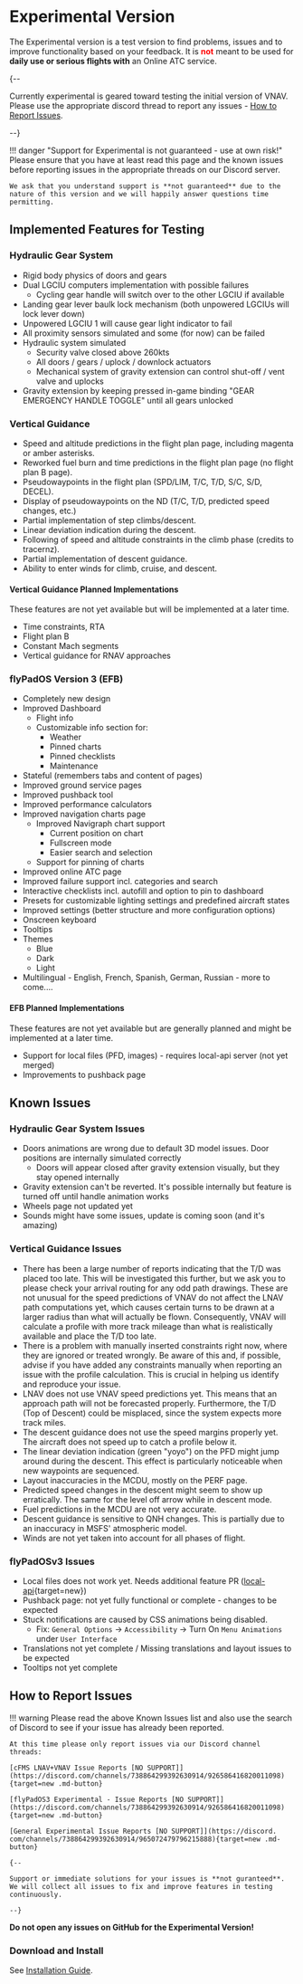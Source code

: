 # Experimental Version

The Experimental version is a test version to find problems, issues and to improve functionality based on your feedback. It is <span style=color:red>**not**</span> meant to be used for **daily use or serious flights with** an Online ATC service.

{--

Currently experimental is geared toward testing the initial version of VNAV. Please use the appropriate discord 
thread to report any issues - [How to Report Issues](#how-to-report-issues).

--}

!!! danger "Support for Experimental is not guaranteed - use at own risk!"
    Please ensure that you have at least read this page and the known issues before reporting issues in the appropriate threads on our Discord server.

    We ask that you understand support is **not guaranteed** due to the nature of this version and we will happily answer questions time permitting.

## Implemented Features for Testing

### Hydraulic Gear System

- Rigid body physics of doors and gears
- Dual LGCIU computers implementation with possible failures
    - Cycling gear handle will switch over to the other LGCIU if available
- Landing gear lever baulk lock mechanism (both unpowered LGCIUs will lock lever down)
- Unpowered LGCIU 1 will cause gear light indicator to fail
- All proximity sensors simulated and some (for now) can be failed
- Hydraulic system simulated
    - Security valve closed above 260kts
    - All doors / gears / uplock / downlock actuators
    - Mechanical system of gravity extension can control shut-off / vent valve and uplocks
- Gravity extension by keeping pressed in-game binding "GEAR EMERGENCY HANDLE TOGGLE" until all gears unlocked

### Vertical Guidance

- Speed and altitude predictions in the flight plan page, including magenta or amber asterisks.
- Reworked fuel burn and time predictions in the flight plan page (no flight plan B page).
- Pseudowaypoints in the flight plan (SPD/LIM, T/C, T/D, S/C, S/D, DECEL).
- Display of pseudowaypoints on the ND (T/C, T/D, predicted speed changes, etc.)
- Partial implementation of step climbs/descent.
- Linear deviation indication during the descent.
- Following of speed and altitude constraints in the climb phase (credits to tracernz).
- Partial implementation of descent guidance.
- Ability to enter winds for climb, cruise, and descent.

#### Vertical Guidance Planned Implementations

These features are not yet available but will be implemented at a later time.

- Time constraints, RTA
- Flight plan B
- Constant Mach segments
- Vertical guidance for RNAV approaches

### flyPadOS Version 3 (EFB)

- Completely new design
- Improved Dashboard
    - Flight info
    - Customizable info section for:
        - Weather
        - Pinned charts
        - Pinned checklists 
        - Maintenance 
- Stateful (remembers tabs and content of pages)
- Improved ground service pages
- Improved pushback tool
- Improved performance calculators
- Improved navigation charts page
    - Improved Navigraph chart support 
        - Current position on chart
        - Fullscreen mode
        - Easier search and selection
    - Support for pinning of charts
- Improved online ATC page
- Improved failure support incl. categories and search
- Interactive checklists incl. autofill and option to pin to dashboard
- Presets for customizable lighting settings and predefined aircraft states
- Improved settings (better structure and more configuration options)
- Onscreen keyboard
- Tooltips
- Themes
    - Blue
    - Dark
    - Light
- Multilingual - English, French, Spanish, German, Russian - more to come....

#### EFB Planned Implementations

These features are not yet available but are generally planned and might be implemented at a later time.

- Support for local files (PFD, images) - requires local-api server (not yet merged)
- Improvements to pushback page

## Known Issues

### Hydraulic Gear System Issues

- Doors animations are wrong due to default 3D model issues. Door positions are internally simulated correctly
    - Doors will appear closed after gravity extension visually, but they stay opened internally
- Gravity extension can't be reverted. It's possible internally but feature is turned off until handle animation works
- Wheels page not updated yet
- Sounds might have some issues, update is coming soon (and it's amazing)

### Vertical Guidance Issues

- There has been a large number of reports indicating that the T/D was placed too late. This will be investigated this further, but we ask you to please check your arrival routing for any odd path drawings. These are not unusual for the speed predictions of VNAV do not affect the LNAV path computations yet, which causes certain turns to be drawn at a larger radius than what will actually be flown. Consequently, VNAV will calculate a profile with more track mileage than what is realistically available and place the T/D too late.
- There is a problem with manually inserted constraints right now, where they are ignored or treated wrongly. Be aware of this and, if possible, advise if you have added any constraints manually when reporting an issue with the profile calculation. This is crucial in helping us identify and reproduce your issue.
- LNAV does not use VNAV speed predictions yet. This means that an approach path will not be forecasted properly. Furthermore, the T/D (Top of Descent) could be misplaced, since the system expects more track miles.
- The descent guidance does not use the speed margins properly yet. The aircraft does not speed up to catch a profile below it.
- The linear deviation indication (green "yoyo") on the PFD might jump around during the descent. This effect is particularly noticeable when new waypoints are sequenced.
- Layout inaccuracies in the MCDU, mostly on the PERF page.
- Predicted speed changes in the descent might seem to show up erratically. The same for the level off arrow while in descent mode.
- Fuel predictions in the MCDU are not very accurate.
- Descent guidance is sensitive to QNH changes. This is partially due to an inaccuracy in MSFS' atmospheric model.
- Winds are not yet taken into account for all phases of flight.

### flyPadOSv3 Issues

- Local files does not work yet. Needs additional feature PR ([local-api](https://github.com/flybywiresim/a32nx/pull/6411/){target=new})
- Pushback page: not yet fully functional or complete - changes to be expected
- Stuck notifications are caused by CSS animations being disabled.
    - Fix: `General Options` -> `Accessibility` -> Turn On `Menu Animations` under `User Interface` 
- Translations not yet complete / Missing translations and layout issues to be expected
- Tooltips not yet complete

## How to Report Issues

<!--
!!! warning
    We are not taking issue reports at this time.
-->

!!! warning
    Please read the above Known Issues list and also use the search of Discord to see if your issue has already been reported.

    At this time please only report issues via our Discord channel threads:

    [cFMS LNAV+VNAV Issue Reports [NO SUPPORT]](https://discord.com/channels/738864299392630914/926586416820011098){target=new .md-button}

    [flyPadOS3 Experimental - Issue Reports [NO SUPPORT]](https://discord.com/channels/738864299392630914/926586416820011098){target=new .md-button}

    [General Experimental Issue Reports [NO SUPPORT]](https://discord.
    com/channels/738864299392630914/965072479796215888){target=new .md-button}

    {--

    Support or immediate solutions for your issues is **not guranteed**. We will collect all issues to fix and improve features in testing continuously.

    --}

**Do not open any issues on GitHub for the Experimental Version!**

### Download and Install

See [Installation Guide](../installation.md#downloads).